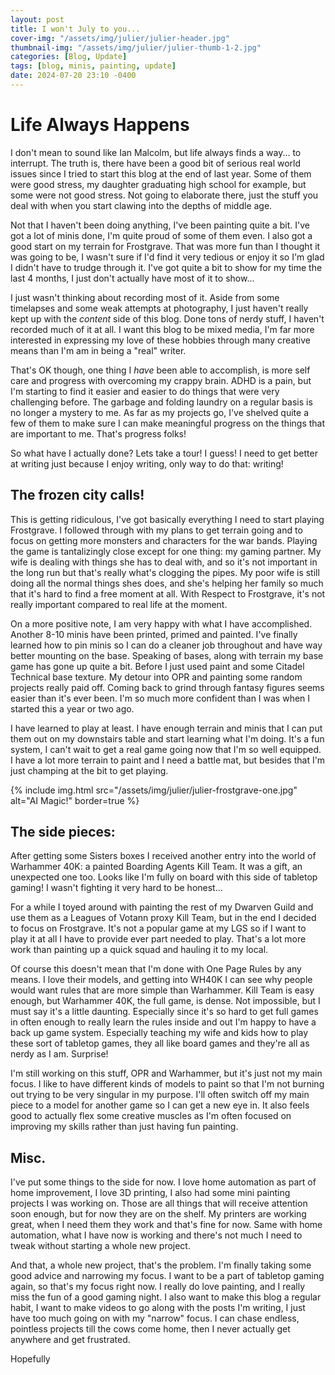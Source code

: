 ```yaml
---
layout: post
title: I won't July to you...
cover-img: "/assets/img/julier/julier-header.jpg"
thumbnail-img: "/assets/img/julier/julier-thumb-1-2.jpg"
categories: [Blog, Update]
tags: [blog, minis, painting, update]
date: 2024-07-20 23:10 -0400
---
```

# Life Always Happens

I don't mean to sound like Ian Malcolm, but life always finds a way... to interrupt. The truth is, there have been a good bit of serious real world issues since I tried to start this blog at the end of last year. Some of them were good stress, my daughter graduating high school for example, but some were not good stress. Not going to elaborate there, just the stuff you deal with when you start clawing into the depths of middle age. 

Not that I haven't been doing anything, I've been painting quite a bit. I've got a lot of minis done, I'm quite proud of some of them even. I also got a good start on my terrain for Frostgrave. That was more fun than I thought it was going to be, I wasn't sure if I'd find it very tedious or enjoy it so I'm glad I didn't have to trudge through it. I've got quite a bit to show for my time the last 4 months, I just don't actually have most of it to show...

I just wasn't thinking about recording most of it. Aside from some timelapses and some weak attempts at photography, I just haven't really kept up with the *content* side of this blog. Done tons of nerdy stuff, I haven't recorded much of it at all. I want this blog to be mixed media, I'm far more interested in expressing my love of these hobbies through many creative means than I'm am in being a "real" writer. 

That's OK though, one thing I *have* been able to accomplish, is more self care and progress with overcoming my crappy brain. ADHD is a pain, but I'm starting to find it easier and easier to do things that were very challenging before. The garbage and folding laundry on a regular basis is no longer a mystery to me. As far as my projects go, I've shelved quite a few of them to make sure I can make meaningful progress on the things that are important to me. That's progress folks!

So what have I actually done? Lets take a tour! I guess! I need to get better at writing just because I enjoy writing, only way to do that: writing!

## The frozen city calls!

This is getting ridiculous, I've got basically everything I need to start playing Frostgrave. I followed through with my plans to get terrain going and to focus on getting more monsters and characters for the war bands. Playing the game is tantalizingly close except for one thing: my gaming partner. My wife is dealing with things she has to deal with, and so it's not important in the long run but that's really what's clogging the pipes. My poor wife is still doing all the normal things shes does, and she's helping her family so much that it's hard to find a free moment at all. With Respect to Frostgrave, it's not really important compared to real life at the moment. 

On a more positive note, I am very happy with what I have accomplished. Another 8-10 minis have been printed, primed and painted. I've finally learned how to pin minis so I can do a cleaner job throughout and have way better mounting on the base. Speaking of bases, along with terrain my base game has gone up quite a bit. Before I just used paint and some Citadel Technical base texture. My detour into OPR and painting some random projects really paid off. Coming back to grind through fantasy figures seems easier than it's ever been. I'm so much more confident than I was when I started this a year or two ago. 

I have learned to play at least. I have enough terrain and minis that I can put them out on my downstairs table and start learning what I'm doing. It's a fun system, I can't wait to get a real game going now that I'm so well equipped. I have a lot more terrain to paint and I need a battle mat, but besides that I'm just champing at the bit to get playing. 

{% include img.html src="/assets/img/julier/julier-frostgrave-one.jpg" alt="AI Magic!" border=true %}

## The side pieces:

After getting some Sisters boxes I received another entry into the world of Warhammer 40K: a painted Boarding Agents Kill Team. It was a gift, an unexpected one too. Looks like I'm fully on board with this side of tabletop gaming! I wasn't fighting it very hard to be honest...

For a while I toyed around with painting the rest of my Dwarven Guild and use them as a Leagues of Votann proxy Kill Team, but in the end I decided to focus on Frostgrave. It's not a popular game at my LGS so if I want to play it at all I have to provide ever part needed to play. That's a lot more work than painting up a quick squad and hauling it to my local. 

Of course this doesn't mean that I'm done with One Page Rules by any means. I love their models, and getting into WH40K I can see why people would want rules that are more simple than Warhammer. Kill Team is easy enough, but Warhammer 40K, the full game, is dense. Not impossible, but I must say it's a little daunting. Especially since it's so hard to get full games in often enough to really learn the rules inside and out I'm happy to have a back up game system. Especially teaching my wife and kids how to play these sort of tabletop games, they all like board games and they're all as nerdy as I am. Surprise! 

I'm still working on this stuff, OPR and Warhammer, but it's just not my main focus. I like to have different kinds of models to paint so that I'm not burning out trying to be very singular in my purpose. I'll often switch off my main piece to a model for another game so I can get a new eye in. It also feels good to actually flex some creative muscles as I'm often focused on improving my skills rather than just having fun painting. 

## Misc. 

I've put some things to the side for now. I love home automation as part of home improvement, I love 3D printing, I also had some mini painting projects I was working on. Those are all things that will receive attention soon enough, but for now they are on the shelf. My printers are working great, when I need them they work and that's fine for now. Same with home automation, what I have now is working and there's not much I need to tweak without starting a whole new project. 

And that, a whole new project, that's the problem. I'm finally taking some good advice and narrowing my focus. I want to be a part of tabletop gaming again, so that's my focus right now. I really do love painting, and I really miss the fun of a good gaming night. I also want to make this blog a regular habit, I want to make videos to go along with the posts I'm writing, I just have too much going on with my "narrow" focus. I can chase endless, pointless projects till the cows come home, then I never actually get anywhere and get frustrated. 

Hopefully 
